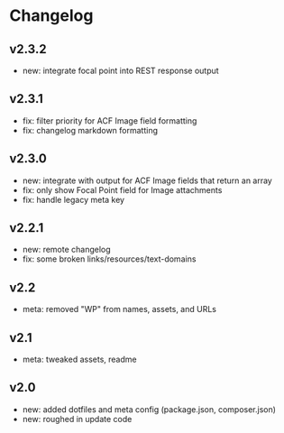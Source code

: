 # Changelog

## v2.3.2

- new: integrate focal point into REST response output

## v2.3.1

- fix: filter priority for ACF Image field formatting
- fix: changelog markdown formatting

## v2.3.0

- new: integrate with output for ACF Image fields that return an array
- fix: only show Focal Point field for Image attachments
- fix: handle legacy meta key

## v2.2.1

- new: remote changelog
- fix: some broken links/resources/text-domains

## v2.2

- meta: removed "WP" from names, assets, and URLs

## v2.1

- meta: tweaked assets, readme

## v2.0

- new: added dotfiles and meta config (package.json, composer.json)
- new: roughed in update code
